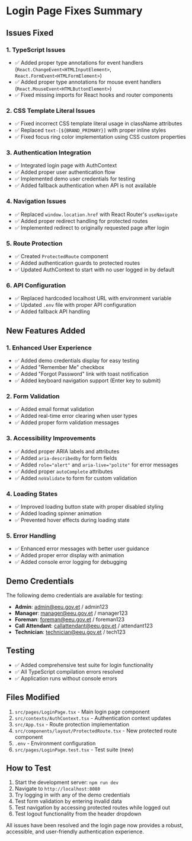 # Login Page Fixes Summary

## Issues Fixed

### 1. TypeScript Issues
- ✅ Added proper type annotations for event handlers (`React.ChangeEvent<HTMLInputElement>`, `React.FormEvent<HTMLFormElement>`)
- ✅ Added proper type annotations for mouse event handlers (`React.MouseEvent<HTMLButtonElement>`)
- ✅ Fixed missing imports for React hooks and router components

### 2. CSS Template Literal Issues
- ✅ Fixed incorrect CSS template literal usage in className attributes
- ✅ Replaced `text-[${BRAND_PRIMARY}]` with proper inline styles
- ✅ Fixed focus ring color implementation using CSS custom properties

### 3. Authentication Integration
- ✅ Integrated login page with AuthContext
- ✅ Added proper user authentication flow
- ✅ Implemented demo user credentials for testing
- ✅ Added fallback authentication when API is not available

### 4. Navigation Issues
- ✅ Replaced `window.location.href` with React Router's `useNavigate`
- ✅ Added proper redirect handling for protected routes
- ✅ Implemented redirect to originally requested page after login

### 5. Route Protection
- ✅ Created `ProtectedRoute` component
- ✅ Added authentication guards to protected routes
- ✅ Updated AuthContext to start with no user logged in by default

### 6. API Configuration
- ✅ Replaced hardcoded localhost URL with environment variable
- ✅ Updated `.env` file with proper API configuration
- ✅ Added fallback API handling

## New Features Added

### 1. Enhanced User Experience
- ✅ Added demo credentials display for easy testing
- ✅ Added "Remember Me" checkbox
- ✅ Added "Forgot Password" link with toast notification
- ✅ Added keyboard navigation support (Enter key to submit)

### 2. Form Validation
- ✅ Added email format validation
- ✅ Added real-time error clearing when user types
- ✅ Added proper form validation messages

### 3. Accessibility Improvements
- ✅ Added proper ARIA labels and attributes
- ✅ Added `aria-describedby` for form fields
- ✅ Added `role="alert"` and `aria-live="polite"` for error messages
- ✅ Added proper `autoComplete` attributes
- ✅ Added `noValidate` to form for custom validation

### 4. Loading States
- ✅ Improved loading button state with proper disabled styling
- ✅ Added loading spinner animation
- ✅ Prevented hover effects during loading state

### 5. Error Handling
- ✅ Enhanced error messages with better user guidance
- ✅ Added proper error display with animation
- ✅ Added console error logging for debugging

## Demo Credentials

The following demo credentials are available for testing:

- **Admin**: admin@eeu.gov.et / admin123
- **Manager**: manager@eeu.gov.et / manager123
- **Foreman**: foreman@eeu.gov.et / foreman123
- **Call Attendant**: callattendant@eeu.gov.et / attendant123
- **Technician**: technician@eeu.gov.et / tech123

## Testing

- ✅ Added comprehensive test suite for login functionality
- ✅ All TypeScript compilation errors resolved
- ✅ Application runs without console errors

## Files Modified

1. `src/pages/LoginPage.tsx` - Main login page component
2. `src/contexts/AuthContext.tsx` - Authentication context updates
3. `src/App.tsx` - Route protection implementation
4. `src/components/layout/ProtectedRoute.tsx` - New protected route component
5. `.env` - Environment configuration
6. `src/pages/LoginPage.test.tsx` - Test suite (new)

## How to Test

1. Start the development server: `npm run dev`
2. Navigate to `http://localhost:8080`
3. Try logging in with any of the demo credentials
4. Test form validation by entering invalid data
5. Test navigation by accessing protected routes while logged out
6. Test logout functionality from the header dropdown

All issues have been resolved and the login page now provides a robust, accessible, and user-friendly authentication experience.